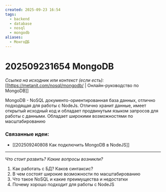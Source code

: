 ```yaml
---
created: 2025-09-23 16:54
tags:
  - backend
  - database
  - nosql
  - mongodb
aliases:
  - МонгоДБ
---
```

# 202509231654 MongoDB

*Ссылка на исходник или контекст (если есть):* [[https://metanit.com/nosql/mongodb/ | Онлайн-руководство по MongoDB]]

MongoDB - NoSQL документо-ориентированная база данных, отлично подходящая для работы с NodeJs. Отлично хранит данные, имеет открытый исходный код и обладает продвинутым языком запросов для работы с данными. Обладает широкими возможностями по масштабированию

### Связанные идеи:
* [[202509240808 Как подключить MongoDB в NodeJS]]
---

*Что стоит развить? Какие вопросы возникли?*
1) Как работать с БД? Каков синтаксис?
2) В чем состоят широкие возможности по масштабированию
3) Что такое NoSQL и какие преимущества и недостатки
4) Почему хорошо подходит для работы с NodeJS